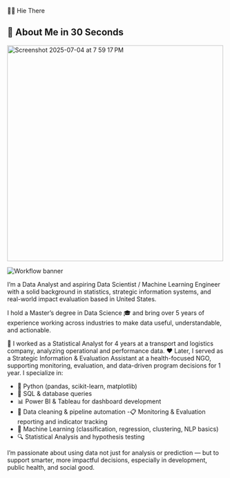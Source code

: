 👋🏽 Hie There

📌 About Me in 30 Seconds
----

<img width="500" alt="Screenshot 2025-07-04 at 7 59 17 PM" src="https://github.com/user-attachments/assets/be9531a0-0084-4d53-bbbe-9394ab328dbb" />


![Workflow banner](https://github.com/user-attachments/assets/be9531a0-0084-4d53-bbbe-9394ab328dbb)


I’m a Data Analyst and aspiring Data Scientist / Machine Learning Engineer with a solid background in statistics, strategic information systems, and real-world impact evaluation
based in United States.

I hold a Master’s degree in Data Science 🎓 and bring over 5 years of experience working across industries to make data useful, understandable, and actionable.

🧮 I worked as a Statistical Analyst for 4 years at a transport and logistics company, analyzing operational and performance data.
❤️ Later, I served as a Strategic Information & Evaluation Assistant at a health-focused NGO, supporting monitoring, evaluation, and data-driven program decisions for 1 year.
I specialize in:

- 🐍 Python (pandas, scikit-learn, matplotlib)
- 💾 SQL & database queries
- 📊 Power BI & Tableau for dashboard development
- 🧹 Data cleaning & pipeline automation
-📋 Monitoring & Evaluation reporting and indicator tracking
- 🤖 Machine Learning (classification, regression, clustering, NLP basics)
-  🔍 Statistical Analysis and hypothesis testing
  
I’m passionate about using data not just for analysis or prediction — but to support smarter, more impactful decisions, especially in development, public health, and social good.


